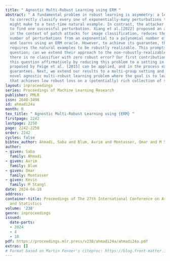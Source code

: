 ```yaml
---
title: " Agnostic Multi-Robust Learning using ERM "
abstract: " A fundamental problem in robust learning is asymmetry: a learner needs
  to correctly classify every one of exponentially-many perturbations that an adversary
  might make to a test-time natural example. In contrast, the attacker only needs
  to find one successful perturbation. Xiang et al.[2022] proposed an algorithm that
  in the context of patch attacks for image classification, reduces the effective
  number of perturbations from an exponential to a polynomial number of perturbations
  and learns using an ERM oracle. However, to achieve its guarantee, their algorithm
  requires the natural examples to be robustly realizable. This prompts the natural
  question; can we extend their approach to the non-robustly-realizable case where
  there is no classifier with zero robust error? Our first contribution is to answer
  this question affirmatively by reducing this problem to a setting in which an algorithm
  proposed by Feige et al. [2015] can be applied, and in the process extend their
  guarantees. Next, we extend our results to a multi-group setting and introduce a
  novel agnostic multi-robust learning problem where the goal is to learn a predictor
  that achieves low robust loss on a (potentially) rich collection of subgroups. "
layout: inproceedings
series: Proceedings of Machine Learning Research
publisher: PMLR
issn: 2640-3498
id: ahmadi24a
month: 0
tex_title: " Agnostic Multi-Robust Learning using {ERM} "
firstpage: 2242
lastpage: 2250
page: 2242-2250
order: 2242
cycles: false
bibtex_author: Ahmadi, Saba and Blum, Avrim and Montasser, Omar and M Stangl, Kevin
author:
- given: Saba
  family: Ahmadi
- given: Avrim
  family: Blum
- given: Omar
  family: Montasser
- given: Kevin
  family: M Stangl
date: 2024-04-18
address:
container-title: Proceedings of The 27th International Conference on Artificial Intelligence
  and Statistics
volume: '238'
genre: inproceedings
issued:
  date-parts:
  - 2024
  - 4
  - 18
pdf: https://proceedings.mlr.press/v238/ahmadi24a/ahmadi24a.pdf
extras: []
# Format based on Martin Fenner's citeproc: https://blog.front-matter.io/posts/citeproc-yaml-for-bibliographies/
---
```

